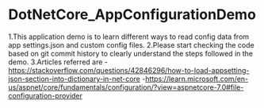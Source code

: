 # DotNetCore_AppConfigurationDemo
1.This application demo is to learn different ways to read config data from app settings.json and custom config files. 
2.Please start checking the code based on git commit history to clearly understand the steps followed in the demo. 
3.Articles referred are 
	-https://stackoverflow.com/questions/42846296/how-to-load-appsetting-json-section-into-dictionary-in-net-core
	-https://learn.microsoft.com/en-us/aspnet/core/fundamentals/configuration/?view=aspnetcore-7.0#file-configuration-provider